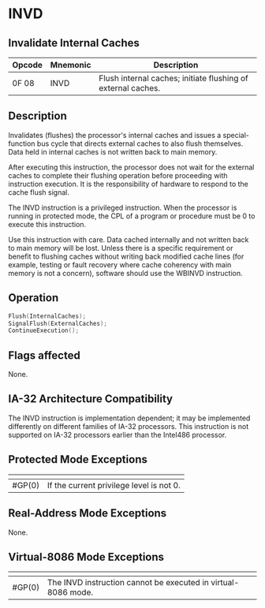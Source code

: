 # INVD
 
## Invalidate Internal Caches
 
 
|Opcode|Mnemonic|Description|
|-|-|-|
|0F 08|INVD|Flush internal caches; initiate flushing of external caches.|
 
## Description
 
Invalidates (flushes) the processor's internal caches and issues a special-function bus cycle that directs external caches to also flush themselves. Data held in internal caches is not written back to main memory.
 
After executing this instruction, the processor does not wait for the external caches to complete their flushing operation before proceeding with instruction execution. It is the responsibility of hardware to respond to the cache flush signal.
 
The INVD instruction is a privileged instruction. When the processor is running in protected mode, the CPL of a program or procedure must be 0 to execute this instruction.
 
Use this instruction with care. Data cached internally and not written back to main memory will be lost. Unless there is a specific requirement or benefit to flushing caches without writing back modified cache lines (for example, testing or fault recovery where cache coherency with main memory is not a concern), software should use the WBINVD instruction.
 
 
## Operation
 
```c
Flush(InternalCaches);
SignalFlush(ExternalCaches);
ContinueExecution();

```
 
 
## Flags affected
 
None.

 
 
## IA-32 Architecture Compatibility
 
The INVD instruction is implementation dependent; it may be implemented differently on different families of IA-32 processors. This instruction is not supported on IA-32 processors earlier than the Intel486 processor.

 
 
## Protected Mode Exceptions
 
|[]()||
|-|-|
|#GP(0)|If the current privilege level is not 0.|
 
## Real-Address Mode Exceptions
 
None.
 
## Virtual-8086 Mode Exceptions
 
|[]()||
|-|-|
|#GP(0)|The INVD instruction cannot be executed in virtual-8086 mode.|

